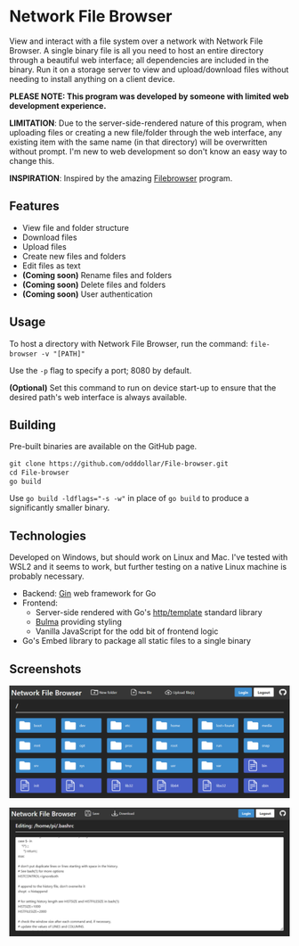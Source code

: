 # Network File Browser

View and interact with a file system over a network with Network File Browser. A single binary file is all you need to host an entire directory through a beautiful web interface; all dependencies are included in the binary. Run it on a storage server to view and upload/download files without needing to install anything on a client device.

**PLEASE NOTE: This program was developed by someone with limited web development experience.**

**LIMITATION**: Due to the server-side-rendered nature of this program, when uploading files or creating a new file/folder through the web interface, any existing item with the same name (in that directory) will be overwritten without prompt. I'm new to web development so don't know an easy way to change this.

**INSPIRATION**: Inspired by the amazing [Filebrowser](https://github.com/filebrowser/filebrowser) program.

## Features

- View file and folder structure
- Download files
- Upload files
- Create new files and folders
- Edit files as text
- **(Coming soon)** Rename files and folders
- **(Coming soon)** Delete files and folders
- **(Coming soon)** User authentication

## Usage

To host a directory with Network File Browser, run the command: ``file-browser -v "[PATH]"``

Use the ``-p`` flag to specify a port; 8080 by default. 

**(Optional)** Set this command to run on device start-up to ensure that the desired path's web interface is always available.

## Building

Pre-built binaries are available on the GitHub page.

```
git clone https://github.com/odddollar/File-browser.git
cd File-browser
go build
```

Use ``go build -ldflags="-s -w"`` in place of ``go build`` to produce a significantly smaller binary.

## Technologies

Developed on Windows, but should work on Linux and Mac. I've tested with WSL2 and it seems to work, but further testing on a native Linux machine is probably necessary.

- Backend: [Gin](https://gin-gonic.com/) web framework for Go
- Frontend: 
  - Server-side rendered with Go's [http/template](https://pkg.go.dev/html/template) standard library
  - [Bulma](https://bulma.io) providing styling
  - Vanilla JavaScript for the odd bit of frontend logic
- Go's Embed library to package all static files to a single binary

## Screenshots

![Home](screenshots/home.png)

![Edit](screenshots/edit.png)
